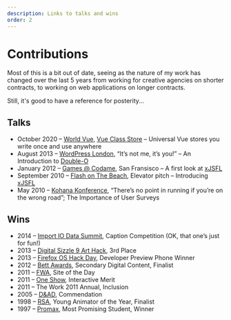 ```yaml
---
description: Links to talks and wins
order: 2
---
```


# Contributions

Most of this is a bit out of date, seeing as the nature of my work has changed over the last 5 years from working for creative agencies on shorter contracts, to working on web applications on longer contracts.

Still, it's good to have a reference for posterity... 

## Talks

- October 2020 – [World Vue](https://youtube.com/watch?v=uBrh_2BIIAM&feature=youtu.be&t=2424), [Vue Class Store](https://github.com/davestewart/vue-class-store) – Universal Vue stores you write once and use anywhere
- August 2013 – [WordPress London](https://meetup.com/London-WordPress/events/129017182/), “It’s not me, it’s you!” – An Introduction to [Double-O](https://davestewart.co.uk/tools/double-o/)
- January 2012 – [Games @ Codame](https://meetup.com/hawaiiflash/events/48049362/), San Fransisco – A first look at [xJSFL](https://xjsfl.com/)
- September 2010 – [Flash on The Beach](https://reasons.to/), Elevator pitch – Introducing [xJSFL](http://xjsfl.com/)
- May 2010 – [Kohana Konference](https://meetup.com/london-kohana/events/12925064/), “There’s no point in running if you’re on the wrong road”; The Importance of User Surveys

## Wins

- 2014 – [Import IO Data Summit](https://import.io/data-summit), Caption Competition (OK, that one’s just for fun!)
- 2013 – [Digital Sizzle 9 Art Hack](https://techcitynews.com/2013/07/29/3beards-art-hackathon-review-and-winners/), 3rd Place
- 2013 – [Firefox OS Hack Day](https://meetup.com/FirefoxOS/events/111281442/), Developer Preview Phone Winner
- 2012 – [Bett Awards](https://bettawards.com/522212), Secondary Digital Content, Finalist
- 2011 – [FWA](https://thefwa.com/site/youtube-map-my-summer), Site of the Day
- 2011 – [One Show](https://oneclub.org/#olb=/_ajax/archive/?action=arc_work%26value=18415), Interactive Merit
- 2011 – The Work 2011 Annual, Inclusion
- 2005 – [D&AD](https://dandad.org/awards/professional/2005/categories/1200/interactive-digital-media/00706/the-crocodile-s-tale), Commendation
- 1998 – [RSA](https://thersa.org/events/rsaanimate), Young Animator of the Year, Finalist
- 1997 – [Promax](https://promaxbda.org/awards/), Most Promising Student, Winner
